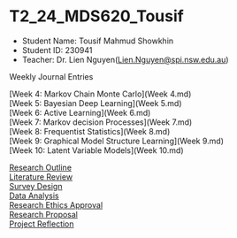 # T2_24_MDS620_Tousif<br/>

- Student Name: Tousif Mahmud Showkhin<br/>
- Student ID: 230941<br/>
- Teacher: Dr. Lien Nguyen(Lien.Nguyen@spi.nsw.edu.au)<br/>


Weekly Journal Entries<br/>

[Week 4: Markov Chain Monte Carlo](Week 4.md)<br/>
[Week 5: Bayesian Deep Learning](Week 5.md)<br/>
[Week 6: Active Learning](Week 6.md)<br/>
[Week 7: Markov decision Processes](Week 7.md)<br/>
[Week 8: Frequentist Statistics](Week 8.md)<br/>
[Week 9: Graphical Model Structure Learning](Week 9.md)<br/>
[Week 10: Latent Variable Models](Week 10.md)<br/>

[Research Outline](ResearchOutline.md) <br/>
[Literature Review](LiteratureReview.md) <br/>
[Survey Design](SurveyDesign.md) <br/>
[Data Analysis](DataAnalysis.md) <br/>
[Research Ethics Approval](ResearchEthicsApproval.md) <br/>
[Research Proposal](ResearchProposal.md) <br/>
[Project Reflection](ProjectReflection.md) <br/>


